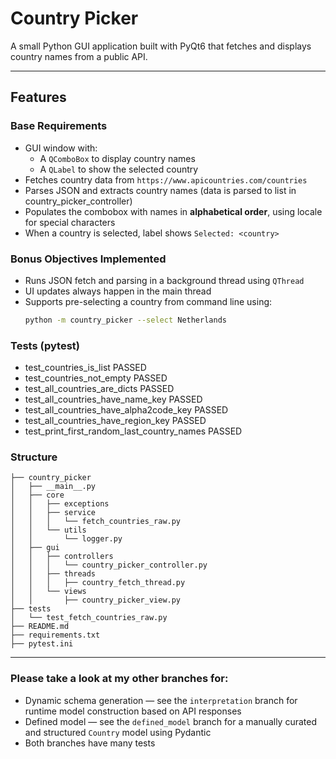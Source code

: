 # Country Picker

A small Python GUI application built with PyQt6 that fetches and displays country names from a public API.  

---

## Features

### Base Requirements
- GUI window with:
  - A `QComboBox` to display country names
  - A `QLabel` to show the selected country
- Fetches country data from `https://www.apicountries.com/countries`
- Parses JSON and extracts country names (data is parsed to list in country_picker_controller)
- Populates the combobox with names in **alphabetical order**, using locale for special characters
- When a country is selected, label shows `Selected: <country>`

### Bonus Objectives Implemented
- Runs JSON fetch and parsing in a background thread using `QThread`
- UI updates always happen in the main thread
- Supports pre-selecting a country from command line using:
  ```bash
  python -m country_picker --select Netherlands

### Tests (pytest)
- test_countries_is_list PASSED
- test_countries_not_empty PASSED
- test_all_countries_are_dicts PASSED
- test_all_countries_have_name_key PASSED
- test_all_countries_have_alpha2code_key PASSED
- test_all_countries_have_region_key PASSED
- test_print_first_random_last_country_names PASSED

### Structure
```text
├── country_picker
│   ├── __main__.py
│   ├── core
│   │   ├── exceptions
│   │   ├── service
│   │   │   └── fetch_countries_raw.py
│   │   └── utils
│   │       └── logger.py
│   ├── gui
│   │   ├── controllers
│   │   │   └── country_picker_controller.py
│   │   ├── threads
│   │   │   ├── country_fetch_thread.py
│   │   └── views
│   │       ├── country_picker_view.py
├── tests
│   └── test_fetch_countries_raw.py
├── README.md
├── requirements.txt
├── pytest.ini
```
---

### Please take a look at my other branches for:
- Dynamic schema generation — see the `interpretation` branch for runtime model construction based on API responses
- Defined model — see the `defined_model` branch for a manually curated and structured `Country` model using Pydantic
- Both branches have many tests

